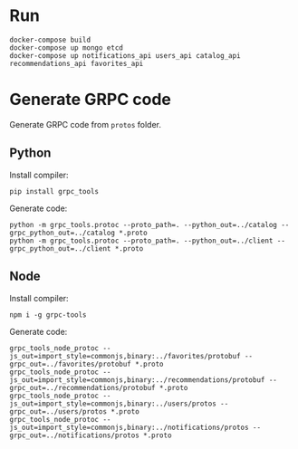 # Run
```Shell
docker-compose build
docker-compose up mongo etcd
docker-compose up notifications_api users_api catalog_api recommendations_api favorites_api
```

# Generate GRPC code

Generate GRPC code from `protos` folder.

## Python

Install compiler:
```Shell
pip install grpc_tools
```

Generate code:
```Shell
python -m grpc_tools.protoc --proto_path=. --python_out=../catalog --grpc_python_out=../catalog *.proto
python -m grpc_tools.protoc --proto_path=. --python_out=../client --grpc_python_out=../client *.proto
```

## Node

Install compiler:
```Shell
npm i -g grpc-tools
```

Generate code:
```Shell
grpc_tools_node_protoc --js_out=import_style=commonjs,binary:../favorites/protobuf --grpc_out=../favorites/protobuf *.proto
grpc_tools_node_protoc --js_out=import_style=commonjs,binary:../recommendations/protobuf --grpc_out=../recommendations/protobuf *.proto
grpc_tools_node_protoc --js_out=import_style=commonjs,binary:../users/protos --grpc_out=../users/protos *.proto
grpc_tools_node_protoc --js_out=import_style=commonjs,binary:../notifications/protos --grpc_out=../notifications/protos *.proto
```